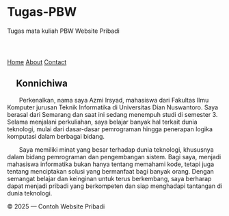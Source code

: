 # Tugas-PBW
Tugas mata kuliah PBW Website Pribadi
<!doctype html>
<html lang="id">
<head>
  <meta charset="utf-8" />
  <meta name="viewport" content="width=device-width,initial-scale=1" />
  <title>Website Sederhana</title>
</head>
<body>

  <header>

  </header>

  <nav>
    <a href="#">Home</a>
    <a href="#">About</a>
    <a href="#">Contact</a>
  </nav>

  <main>
    <article>
      <h2 style="text-indent: 1em;">Konnichiwa</h2>
      <p style="text-indent: 2em;">Perkenalkan, nama saya Azmi Irsyad, mahasiswa dari Fakultas Ilmu Komputer jurusan Teknik Informatika di Universitas Dian Nuswantoro. Saya berasal dari Semarang dan saat ini sedang menempuh studi di semester 3. Selama menjalani perkuliahan, saya belajar banyak hal terkait dunia teknologi, mulai dari dasar-dasar pemrograman hingga penerapan logika komputasi dalam berbagai bidang.</p>
      <p style="text-indent: 2em;">Saya memiliki minat yang besar terhadap dunia teknologi, khususnya dalam bidang pemrograman dan pengembangan sistem. Bagi saya, menjadi mahasiswa informatika bukan hanya tentang memahami kode, tetapi juga tentang menciptakan solusi yang bermanfaat bagi banyak orang. Dengan semangat belajar dan keinginan untuk terus berkembang, saya berharap dapat menjadi pribadi yang berkompeten dan siap menghadapi tantangan di dunia teknologi.</p>
    </article>
  </main>

  <footer>
    <p>&copy; 2025 — Contoh Website Pribadi</p>
  </footer>

</body>
</html>
